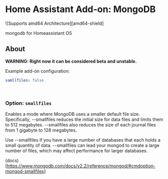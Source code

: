 # Home Assistant Add-on: MongoDB

![Supports amd64 Architecture][amd64-shield]

mongodb for Homeassistant OS

## About

**WARNING: Right now it can be considered beta and unstable.**

Example add-on configuration:

```yaml
samllfiles: false
```

<br />

### Option: `smallfiles`

Enables a mode where MongoDB uses a smaller default file size. Specifically, --smallfiles reduces the initial size for data files and limits them to 512 megabytes. --smallfiles also reduces the size of each journal files from 1 gigabyte to 128 megabytes.

Use --smallfiles if you have a large number of databases that each holds a small quantity of data. --smallfiles can lead your mongod to create a large number of files, which may affect performance for larger databases.


(docs) [https://www.mongodb.com/docs/v2.2/reference/mongod/#cmdoption-mongod-smallfiles]

